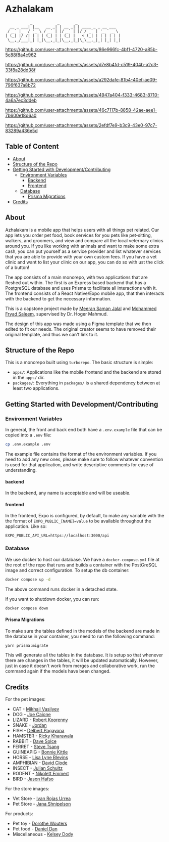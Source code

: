 # Azhalakam

```
           _           _       _
  __ _ ___| |__   __ _| | __ _| | ____ _ _ __ ___
 / _` |_  / '_ \ / _` | |/ _` | |/ / _` | '_ ` _ \
| (_| |/ /| | | | (_| | | (_| |   < (_| | | | | | |
 \__,_/___|_| |_|\__,_|_|\__,_|_|\_\__,_|_| |_| |_|

```

https://github.com/user-attachments/assets/86e966fc-4bf1-4720-a85b-5c88f8a4c962



https://github.com/user-attachments/assets/d7e8b4fd-c519-404b-a2c3-33f8a28dd38f



https://github.com/user-attachments/assets/a292dafe-81b4-40ef-ae09-796f637a8b72



https://github.com/user-attachments/assets/4947a404-f333-4683-8710-4a6a7ec3ddeb



https://github.com/user-attachments/assets/46c7117b-8858-42ae-aee1-7b600e18d6a0



https://github.com/user-attachments/assets/2efdf7e9-b3c9-43e0-97c7-83289a436e5d



## Table of Content

* [About](#about)
* [Structure of the Repo](#structure-of-the-repo)
* [Getting Started with Development/Contributing](#getting-started-with-developmentcontributing)
  * [Environment Variables](#environment-variables)
    * [Backend](#backend)
    * [Frontend](#frontend)
  * [Database](#database)
    * [Prisma Migrations](#prisma-migrations)
* [Credits](#credits)

## About

Azhalakam is a mobile app that helps users with all things pet related. Our app lets you order pet food, book services for you pets like pet-sitting, walkers, and groomers, and view and compare all the local veternary clinics around you. If you like working with animals and want to make some extra cash, you can put yourself as a service provider and list whatever services that you are able to provide with your own custom fees. If you have a vet clinic and want to list your clinic on our app, you can do so with ust the click of a button!

The app consists of a main monorepo, with two applications that are fleshed out within. The first is an Express based backend that has a PostgreSQL database and uses Prisma to facilitate all interactions with it. The frontend consists of a React Native/Expo mobile app, that then interacts with the backend to get the necessary information.

This is a capstone project made by [Meeran Saman Jalal](https://github.com/Meeran-Tofiq) and [Mohammed Fryad Saleem](https://github.com/MohammedF02), supervised by Dr. Hoger Mahmud.

The design of this app was made using a Figma template that we then edited to fit our needs. The original creator seems to have removed their original template, and thus we can't link to it.

## Structure of the Repo

This is a monorepo built using `turborepo`. The basic structure is simple:

- `apps/`: Applications like the mobile frontend and the backend are stored in the `apps/` dir.
- `packages/`: Everything in `packages/` is a shared dependency between at least two applications.

## Getting Started with Development/Contributing

### Environment Variables

In general, the front and back end both have a `.env.example` file that can be copied into a `.env` file:

```sh
cp .env.example .env
```

The example file contains the format of the environment variables. If you need to add any new ones, please make sure to follow whatever convention is used for that application, and write descriptive comments for ease of understanding.

#### backend

In the backend, any name is acceptable and will be useable.

#### frontend

In the frontend, Expo is configured, by default, to make any variable with the the format of `EXPO_PUBLIC_[NAME]=value` to be available throughout the application. Like so:

```
EXPO_PUBLIC_API_URL=https://localhost:3000/api
```

### Database

We use docker to host our database. We have a `docker-compose.yml` file at the root of the repo that runs and builds a container with the PostGreSQL image and correct configuration. To setup the db container:

```sh
docker compose up -d
```

The above command runs docker in a detached state.

If you want to shutdown docker, you can run:

```sh
docker compose down
```

#### Prisma Migrations

To make sure the tables defined in the models of the backend are made in the database in your container, you need to run the following command:

```sh
yarn prisma:migrate
```

This will generate all the tables in the database. It is setup so that whenever there are changes in the tables, it will be updated automatically. However, just in case it doesn't work from merges and collaborative work, run the command again if the models have been changed.

## Credits

For the pet images:

- CAT - [Mikhail Vasilyev](https://unsplash.com/@miklevasilyev)
- DOG - [Joe Caione](https://unsplash.com/@joeyc)
- LIZARD - [Robert Koorenny](https://unsplash.com/@koorenny)
- SNAKE - [Jordan](https://unsplash.com/@jordan_jelly)
- FISH - [Delbert Pagayona](https://unsplash.com/@dpagayona)
- HAMSTER - [Ricky Kharawala](https://unsplash.com/@sweetmangostudios)
- RABBIT - [Dave Solce](https://unsplash.com/@dlsolce)
- FERRET - [Steve Tsang](https://unsplash.com/@stevetsang)
- GUINEAPIG - [Bonnie Kittle](https://unsplash.com/@bonniekdesign)
- HORSE - [Lisa Lyne Blevins](https://unsplash.com/@lisablevins)
- AMPHIBIAN - [David Clode](https://unsplash.com/@davidclode)
- INSECT - [Julian Schultz](https://unsplash.com/@majorfluff)
- RODENT - [Nikolett Emmert](https://unsplash.com/@niki_emmert)
- BIRD - [Jason Hafso](https://unsplash.com/@jasonhafso)

For the store images:

- Vet Store - [Ivan Rojas Urrea](https://unsplash.com/@ivnrjs)
- Pet Store - [Jana Shnipelson](https://unsplash.com/@shnipelson)

For products:

- Pet toy - [Dorothe Wouters](https://unsplash.com/@darkmoonart)
- Pet food - [Daniel Dan](https://unsplash.com/@outsideclick)
- Miscellaneous - [Kelsey Dody](https://unsplash.com/@_kelseycam)
